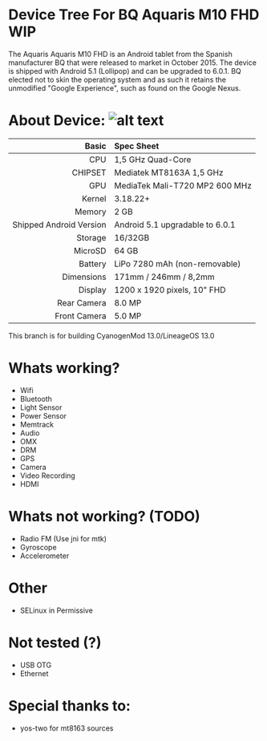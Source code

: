Device Tree For BQ Aquaris M10 FHD WIP
=================================================
The Aquaris Aquaris M10 FHD is an Android tablet from the Spanish manufacturer BQ that were released to market in October 2015. The device is shipped with Android 5.1 (Lollipop) and can be upgraded to 6.0.1. BQ elected not to skin the operating system and as such it retains the unmodified "Google Experience", such as found on the Google Nexus. 

About Device:
![alt text](https://images-na.ssl-images-amazon.com/images/I/71qQEUMr52L._SX425_.jpg)
=====================================
Basic   | Spec Sheet
-------:|:-------------------------
CPU     | 1,5 GHz Quad-Core 
CHIPSET | Mediatek MT8163A 1,5 GHz
GPU     | MediaTek Mali-T720 MP2 600 MHz 
Kernel  | 3.18.22+
Memory  | 2 GB
Shipped Android Version | Android 5.1 upgradable to 6.0.1
Storage | 16/32GB
MicroSD | 64 GB
Battery | LiPo 7280 mAh (non-removable)
Dimensions | 171mm / 246mm / 8,2mm
Display | 1200 x 1920 pixels, 10" FHD
Rear Camera  | 8.0 MP
Front Camera | 5.0 MP

This branch is for building CyanogenMod 13.0/LineageOS 13.0

Whats working?
=================================================
* Wifi
* Bluetooth
* Light Sensor
* Power Sensor
* Memtrack
* Audio
* OMX
* DRM
* GPS
* Camera
* Video Recording
* HDMI

Whats not working? (TODO)
=================================================
* Radio FM (Use jni for mtk)
* Gyroscope
* Accelerometer

Other
=================================================
* SELinux in Permissive

Not tested (?)
=================================================
* USB OTG
* Ethernet

Special thanks to:
=================================================
* yos-two for mt8163 sources


